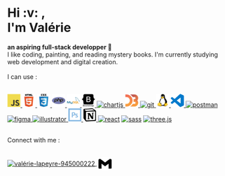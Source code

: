 <h1>Hi :v: ,<br>I'm Valérie</h1>
<strong>an aspiring full-stack developper 🌱</strong> <br>
I like coding, painting, and reading mystery books. I'm currently studying web development and digital creation.
<br>
<br>
I can use :
<br>
<br>
<p align="left">
    <a href="https://developer.mozilla.org/en-US/docs/Web/JavaScript"
        target="_blank" rel="noreferrer"> <img
            src="https://raw.githubusercontent.com/devicons/devicon/master/icons/javascript/javascript-original.svg"
            alt="javascript" width="30" height="30" /> </a><a
        href="https://www.w3.org/html/" target="_blank" rel="noreferrer"> <img
            src="https://raw.githubusercontent.com/devicons/devicon/master/icons/html5/html5-original-wordmark.svg"
            alt="html5" width="30" height="30" /><a href="https://www.w3schools.com/css/" target="_blank" rel="noreferrer"> <img
            src="https://raw.githubusercontent.com/devicons/devicon/master/icons/css3/css3-original-wordmark.svg"
            alt="css3" width="30" height="30" /> <a href="https://www.php.net" target="_blank"
        rel="noreferrer"> <img
            src="https://raw.githubusercontent.com/devicons/devicon/master/icons/php/php-original.svg" alt="php"
            width="30" height="30" /> </a></a> <a href="https://www.mysql.com/" target="_blank" rel="noreferrer"> <img
            src="https://raw.githubusercontent.com/devicons/devicon/master/icons/mysql/mysql-original-wordmark.svg"
            alt="mysql" width="30" height="30" /> </a>
            <a href="https://getbootstrap.com" target="_blank" rel="noreferrer">
        <img src="https://raw.githubusercontent.com/devicons/devicon/master/icons/bootstrap/bootstrap-plain-wordmark.svg"
            alt="bootstrap" width="30" height="30" /> </a> <a href="https://www.chartjs.org" target="_blank"
        rel="noreferrer"> <img src="https://www.chartjs.org/media/logo-title.svg" alt="chartjs" width="30"
            height="30" /> </a>  <a href="https://d3js.org/" target="_blank" rel="noreferrer"> <img
            src="https://raw.githubusercontent.com/devicons/devicon/master/icons/d3js/d3js-original.svg" alt="d3js"
            width="30" height="30" /> </a> <a
        href="https://git-scm.com/" target="_blank" rel="noreferrer"> <img
            src="https://www.vectorlogo.zone/logos/git-scm/git-scm-icon.svg" alt="git" width="30" height="30" /><a href="https://www.linux.org/" target="_blank"
        rel="noreferrer"> <img
            src="https://raw.githubusercontent.com/devicons/devicon/master/icons/linux/linux-original.svg" alt="linux"
            width="30" height="30" /> </a> <a href="https://code.visualstudio.com" target="_blank"
        rel="noreferrer"> <img
            src="img/vscode.svg" alt="visual studio code" width="30" height="30" /> </a> <a href="https://postman.com" target="_blank" rel="noreferrer"> <img
            src="https://www.vectorlogo.zone/logos/getpostman/getpostman-icon.svg" alt="postman" width="30"
            height="30" /> </a>  <a href="https://www.figma.com/" target="_blank" rel="noreferrer"> <img
            src="https://www.vectorlogo.zone/logos/figma/figma-icon.svg" alt="figma" width="30" height="30" /> </a> </a> <a href="https://www.adobe.com/in/products/illustrator.html"
        target="_blank" rel="noreferrer"> <img
            src="https://www.vectorlogo.zone/logos/adobe_illustrator/adobe_illustrator-icon.svg" alt="illustrator"
            width="30" height="30" /> </a><a href="https://www.photoshop.com/en" target="_blank"
        rel="noreferrer"> <img
            src="https://raw.githubusercontent.com/devicons/devicon/master/icons/photoshop/photoshop-line.svg"
            alt="photoshop" width="30" height="30" /> </a>
            </a><a href="https://www.notion.so" target="_blank"
        rel="noreferrer"> <img
            src="img/notion.svg" alt="notion" width="30" height="30" /> </a>
        <a href="https://fr.reactjs.org/" target="_blank"
        rel="noreferrer"> <img src="https://cdn.jsdelivr.net/gh/devicons/devicon/icons/react/react-original.svg" alt="react" width="30" height="30" /></a>
        <a href="https://sass-lang.com/" target="_blank"
        rel="noreferrer"> <img src="https://cdn.jsdelivr.net/gh/devicons/devicon/icons/sass/sass-original.svg" alt="sass" width="30" height="30" /></a>
        <a href="https://threejs.org/" target="_blank"
        rel="noreferrer"> <img src="https://cdn.jsdelivr.net/gh/devicons/devicon/icons/threejs/threejs-original-wordmark.svg" alt="three.js" width="30" height="30" />          </a>
</p>

<br>
Connect with me :
<br>
<br>
<p align="left">
<a href="https://linkedin.com/in/valérie-lapeyre-945000222" target="blank"><img align="center" src="https://raw.githubusercontent.com/rahuldkjain/github-profile-readme-generator/master/src/images/icons/Social/linked-in-alt.svg" alt="valérie-lapeyre-945000222" height="30" width="30" />&nbsp;</a>
<a href="mailto:valerie.lpyr@gmail.com" target="blank"><img align="center" alt="valerie.lpyr | Gmail" src="img/gmail.svg" height="30" width="30"></a>
</p>